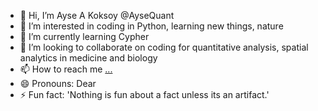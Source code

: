 - 👋 Hi, I’m Ayse A Koksoy @AyseQuant 
- 👀 I’m interested in coding in Python, learning new things, nature
- 🌱 I’m currently learning Cypher 
- 💞️ I’m looking to collaborate on coding for quantitative analysis, spatial analytics in medicine and biology
- 📫 How to reach me [...](https://www.linkedin.com/in/ayse-a-koksoy/)
- 😄 Pronouns: Dear 
- ⚡ Fun fact: 'Nothing is fun about a fact unless its an artifact.'

<!---
AyseQuant/AyseQuant is a ✨ special ✨ repository because its `README.md` (this file) appears on your GitHub profile.
You can click the Preview link to take a look at your changes.
--->
